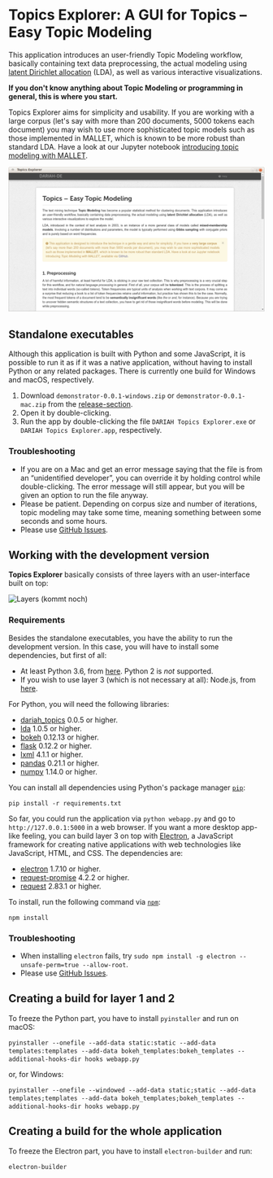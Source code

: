 # Topics Explorer: A GUI for Topics – Easy Topic Modeling
This application introduces an user-friendly Topic Modeling workflow, basically containing text data preprocessing, the actual modeling using [latent Dirichlet allocation](http://www.jmlr.org/papers/volume3/blei03a/blei03a.pdf) (LDA), as well as various interactive visualizations.

**If you don't know anything about Topic Modeling or programming in general, this is where you start.**

Topics Explorer aims for simplicity and usability. If you are working with a large corpus (let's say with more than 200 documents, 5000 tokens each document) you may wish to use more sophisticated topic models such as those implemented in MALLET, which is known to be more robust than standard LDA. Have a look at our Jupyter notebook [introducing topic modeling with MALLET](https://github.com/DARIAH-DE/Topics/IntroducingMallet.ipynb).

![Demonstrator Screenshot](screenshot.png)


## Standalone executables
Although this application is built with Python and some JavaScript, it is possible to run it as if it was a native application, without having to install Python or any related packages. There is currently one build for Windows and macOS, respectively.

1. Download `demonstrator-0.0.1-windows.zip` or `demonstrator-0.0.1-mac.zip` from the [release-section](https://github.com/DARIAH-DE/Topics/releases).
2. Open it by double-clicking.
3. Run the app by double-clicking the file `DARIAH Topics Explorer.exe` or `DARIAH Topics Explorer.app`, respectively.

### Troubleshooting
* If you are on a Mac and get an error message saying that the file is from an “unidentified developer”, you can override it by holding control while double-clicking. The error message will still appear, but you will be given an option to run the file anyway.
* Please be patient. Depending on corpus size and number of iterations, topic modeling may take some time, meaning something between some seconds and some hours.
* Please use [GitHub Issues](https://github.com/DARIAH-DE/TopicsExplorer/issues).


## Working with the development version
**Topics Explorer** basically consists of three layers with an user-interface built on top:

![Layers](layers.png)
(kommt noch)


### Requirements
Besides the standalone executables, you have the ability to run the development version. In this case, you will have to install some dependencies, but first of all:

* At least Python 3.6, from [here](https://www.python.org/downloads/). Python 2 is *not* supported.
* If you wish to use layer 3 (which is not necessary at all): Node.js, from [here](https://nodejs.org/en/download/).

For Python, you will need the following libraries:
* [dariah_topics](https://github.com/DARIAH-DE/Topics) 0.0.5 or higher.
* [lda](https://github.com/lda-project/lda) 1.0.5 or higher.
* [bokeh](https://github.com/bokeh/bokeh) 0.12.13 or higher.
* [flask](https://github.com/pallets/flask) 0.12.2 or higher.
* [lxml](https://github.com/lxml/lxml) 4.1.1 or higher.
* [pandas](https://github.com/pandas-dev/pandas) 0.21.1 or higher.
* [numpy](https://github.com/numpy/numpy) 1.14.0 or higher.

You can install all dependencies using Python's package manager [`pip`](https://pip.pypa.io/en/stable/):

```
pip install -r requirements.txt
```

So far, you could run the application via `python webapp.py` and go to `http://127.0.0.1:5000` in a web browser. If you want a more desktop app-like feeling, you can build layer 3 on top with [Electron](https://electronjs.org/), a JavaScript framework for creating native applications with web technologies like JavaScript, HTML, and CSS. The dependencies are:

* [electron](https://github.com/electron/electron) 1.7.10 or higher.
* [request-promise](https://github.com/request/request-promise) 4.2.2 or higher.
* [request](https://github.com/request/request) 2.83.1 or higher.

To install, run the following command via [`npm`](https://www.npmjs.com/get-npm):

```
npm install
```

### Troubleshooting
* When installing `electron` fails, try `sudo npm install -g electron --unsafe-perm=true --allow-root`.
* Please use [GitHub Issues](https://github.com/DARIAH-DE/TopicsExplorer/issues).



## Creating a build for layer 1 and 2
To freeze the Python part, you have to install `pyinstaller` and run on macOS:

```
pyinstaller --onefile --add-data static:static --add-data templates:templates --add-data bokeh_templates:bokeh_templates --additional-hooks-dir hooks webapp.py
```

or, for Windows:
```
pyinstaller --onefile --windowed --add-data static;static --add-data templates;templates --add-data bokeh_templates;bokeh_templates --additional-hooks-dir hooks webapp.py
```
## Creating a build for the whole application
To freeze the Electron part, you have to install `electron-builder` and run:

```
electron-builder
```
